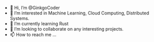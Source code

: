- 👋 Hi, I’m @GinkgoCoder
- 👀 I’m interested in Machine Learning, Cloud Computing, Distributed Systems.
- 🌱 I’m currently learning Rust
- 💞️ I’m looking to collaborate on any interesting projects.
- 📫 How to reach me ...

<!---
GinkgoCoder/GinkgoCoder is a ✨ special ✨ repository because its `README.md` (this file) appears on your GitHub profile.
You can click the Preview link to take a look at your changes.
--->
